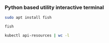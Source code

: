 ### Python based utility interactive terminal
```bash
sudo apt install fish
```
```bash
fish
```
```bash
kubectl api-resources | wc -l
```
